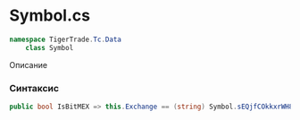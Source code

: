 
# Symbol.cs
```csharp
namespace TigerTrade.Tc.Data  
    class Symbol
```

Описание

### Синтаксис
```csharp
public bool IsBitMEX => this.Exchange == (string) Symbol.sEQjfCOkkxrWH825pw3D(-598297780 >> 4 ^ -37361710);{ get; }
```
